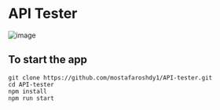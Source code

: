 # API Tester
![image](https://github.com/mostafaroshdy1/API-tester/assets/66712535/3b4fbc5a-1246-4d94-91b6-4d083a4ff505)



## To start the app

```
git clone https://github.com/mostafaroshdy1/API-tester.git
cd API-tester
npm install
npm run start
```
